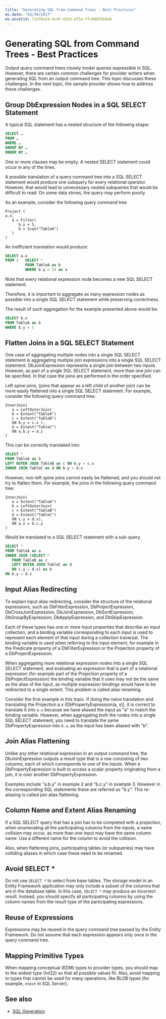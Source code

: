 ```yaml
---
title: "Generating SQL from Command Trees - Best Practices"
ms.date: "03/30/2017"
ms.assetid: 71ef6a24-4c4f-4254-af3a-ffc0d855b0a8
---
```


# Generating SQL from Command Trees - Best Practices

Output query command trees closely model queries expressible in SQL. However, there are certain common challenges for provider writers when generating SQL from an output command tree. This topic discusses these challenges. In the next topic, the sample provider shows how to address these challenges.

## Group DbExpression Nodes in a SQL SELECT Statement

A typical SQL statement has a nested structure of the following shape:

```sql
SELECT …
FROM …
WHERE …
GROUP BY …
ORDER BY …
```

One or more clauses may be empty.  A nested SELECT statement could occur in any of the lines.

A possible translation of a query command tree into a SQL SELECT statement would produce one subquery for every relational operator. However, that would lead to unnecessary nested subqueries that would be difficult to read.  On some data stores, the query may perform poorly.

As an example, consider the following query command tree

```
Project (
a.x,
   a = Filter(
      b.y = 5,
      b = Scan("TableA")
   )
)
```

An inefficient translation would produce:

```sql
SELECT a.x
FROM (   SELECT *
         FROM TableA as b
         WHERE b.y = 5) as a
```

Note that every relational expression node becomes a new SQL SELECT statement.

Therefore, it is important to aggregate as many expression nodes as possible into a single SQL SELECT statement while preserving correctness.

The result of such aggregation for the example presented above would be:

```sql
SELECT b.x
FROM TableA as b
WHERE b.y = 5
```

## Flatten Joins in a SQL SELECT Statement

One case of aggregating multiple nodes into a single SQL SELECT statement is aggregating multiple join expressions into a single SQL SELECT statement. DbJoinExpression represents a single join between two inputs. However, as part of a single SQL SELECT statement, more than one join can be specified. In that case the joins are performed in the order specified.

Left spine joins, (joins that appear as a left child of another join) can be more easily flattened into a single SQL SELECT statement. For example, consider the following query command tree:

```
InnerJoin(
   a = LeftOuterJoin(
   b = Extent("TableA")
   c = Extent("TableB")
   ON b.y = c.x ),
   d = Extent("TableC")
   ON a.b.y = d.z
)
```

This can be correctly translated into:

```sql
SELECT *
FROM TableA as b
LEFT OUTER JOIN TableB as c ON b.y = c.x
INNER JOIN TableC as d ON b.y = d.z
```

However, non-left spine joins cannot easily be flattened, and you should not try to flatten them. For example, the joins in the following query command tree:

```
InnerJoin(
   a = Extent("TableA")
   b = LeftOuterJoin(
   c = Extent("TableB")
   d = Extent("TableC")
   ON c.y = d.x),
   ON a.z = b.c.y
)
```

Would be translated to a SQL SELECT statement with a sub-query.

```sql
SELECT *
FROM TableA as a
INNER JOIN (SELECT *
   FROM TableB as c
   LEFT OUTER JOIN TableC as d
   ON c.y = d.x) as b
ON b.y = d.z
```

## Input Alias Redirecting

To explain input alias redirecting, consider the structure of the relational expressions, such as DbFilterExpression, DbProjectExpression, DbCrossJoinExpression, DbJoinExpression, DbSortExpression, DbGroupByExpression, DbApplyExpression, and DbSkipExpression.

Each of these types has one or more Input properties that describe an input collection, and a binding variable corresponding to each input is used to represent each element of that input during a collection traversal. The binding variable is used when referring to the input element, for example in the Predicate property of a DbFilterExpression or the Projection property of a DbProjectExpression.

When aggregating more relational expression nodes into a single SQL SELECT statement, and evaluating an expression that is part of a relational expression (for example part of the Projection property of a DbProjectExpression) the binding variable that it uses may not be the same as the alias of the input, as multiple expression bindings would have to be redirected to a single extent.  This problem is called alias renaming.

Consider the first example in this topic. If doing the naïve translation and translating the Projection a.x (DbPropertyExpression(a, x)), it is correct to translate it into `a.x` because we have aliased the input as "a" to match the binding variable.  However, when aggregating both the nodes into a single SQL SELECT statement, you need to translate the same DbPropertyExpression into `b.x`, as the input has been aliased with "b".

## Join Alias Flattening

Unlike any other relational expression in an output command tree, the DbJoinExpression outputs a result type that is a row consisting of two columns, each of which corresponds to one of the inputs. When a DbPropertyExpression is built to access a scalar property originating from a join, it is over another DbPropertyExpression.

Examples include "a.b.y" in example 2 and "b.c.y" in example 3. However in the corresponding SQL statements these are referred as "b.y". This re-aliasing is called join alias flattening.

## Column Name and Extent Alias Renaming

If a SQL SELECT query that has a join has to be completed with a projection, when enumerating all the participating columns from the inputs, a name collision may occur, as more than one input may have the same column name. Use a different name for the column to avoid the collision.

Also, when flattening joins, participating tables (or subqueries) may have colliding aliases in which case these need to be renamed.

## Avoid SELECT *

Do not use `SELECT *` to select from base tables. The storage model in an Entity Framework application may only include a subset of the columns that are in the database table. In this case, `SELECT *` may produce an incorrect result. Instead, you should specify all participating columns by using the column names from the result type of the participating expressions.

## Reuse of Expressions

Expressions may be reused in the query command tree passed by the Entity Framework. Do not assume that each expression appears only once in the query command tree.

## Mapping Primitive Types

When mapping conceptual (EDM) types to provider types, you should map to the widest type (Int32) so that all possible values fit. Also, avoid mapping to types that cannot be used for many operations, like BLOB types (for example, `ntext` in SQL Server).

## See also

- [SQL Generation](sql-generation.md)
